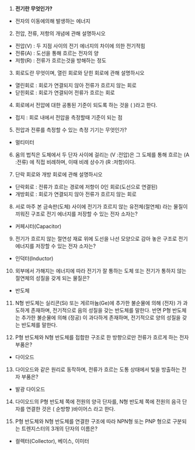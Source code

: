 
1. **전기란 무엇인가?**
-   전자의 이동에의해 발생하는 에너지

2. 전압, 전류, 저항의 개념에 관해 설명하시오
-  전압(V) : 두 지점 사이의 전기 에너지의 차이에 의한 전기적힘 
-  전류(A) : 도선을 통해 흐르는 전자의 양
-  저항(R) : 전류가 흐르는것을 방해하는 정도

3. 회로도란 무엇이며, 열린 회로와 닫힌 회로에 관해 설명하시오
-  열린회로 : 회로가 연결되지 않아 전류가 흐르지 않는 회로
-  닫힌회로 : 회로가 연결되어 전류가 흐르는 회로

4. 회로에서 전압에 대한 공통된 기준이 되도록 하는 것을 (  )라고 한다.
-  접지 : 회로 내에서 전압을 측정할때 기준이 되는 점

5. 전압과 전류를 측정할 수 있는 측정 기기는 무엇인가?
-  멀티미터

6. 옴의 법칙은 도체에서 두 단자 사이에 걸리는 (V :전압)은 그 도체를 통해 흐르는 (A :전류) 에 직접 비례하며, 이때 비례 상수가 (R :저항)이다.

7. 단락 회로와 개방 회로에 관해 설명하시오 
- 단락회로 : 전류가 흐르는 경로에 저항이 0인 회로(도선으로 연결된)
- 개방회로 :  회로가 연결되지 않아 전류가 흐르지 않는 회로

8. 서로 마주 본 금속판(도체) 사이에 전기가 흐르지 않는 유전체(절연체) 라는 물질이 끼워진 구조로 전기 에너지를 저장할 수 있는 전자 소자는?
- 커페시터(Capacitor)

9. 전기가 흐르지 않는 절연성 재료 위에 도선을 나선 모양으로 감아 놓은 구조로 전기 에너지를 저장할 수 있는 전자 소자는?
- 인덕터(Inductor)

10. 외부에서 가해지는 에너지에 따라 전기가 잘 통하는 도체 또는 전기가 통하지 않는 절연체의 성질을 갖게 되는 물질은?
-  반도체

11. N형 반도체는 실리콘(Si) 또는 게르마늄(Ge)에 추가한 불순물에 의해 (전자) 가 과도하게 존재하며, 전기적으로 음의 성질을 갖는 반도체를 말한다. 반면 P형 반도체는 추가한 불순물에 의해 (정공) 이 과다하게 존재하며, 전기적으로 양의 성질을 갖는 반도체를 말한다.

12. P형 반도체와 N형 반도체를 접합한 구조로 한 방향으로만 전류가 흐르게 하는 전자 부품은?
- 다이오드

13. 다이오드와 같은 원리로 동작하며, 전류가 흐르는 도통 상태에서  빛을 방출하는 전자 부품은?
- 발광 다이오드

14. 다이오드의 P형 반도체 쪽에  전원의 양극 단자를, N형 반도체 쪽에 전원의 음극 단자를 연결한 것은 ( 순방향 )바이어스 라고 한다.

15. P형 반도체와 N형 반도체를 연결한 구조에 따라 NPN형 또는 PNP 형으로 구분되는 트렌지스터의 3개의 단자의 이름은?
- 컬렉터(Collector), 베이스, 이미터
